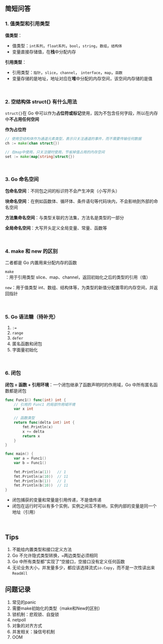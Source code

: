 ## 简短问答

### 1. 值类型和引用类型

**值类型**：

- 值类型：`int系列`，`float系列`，`bool`，`string`，`数组`，`结构体`
- 变量直接存储值，在**栈**中分配内存

**引用类型**：

- 引用类型：`指针`，`slice`，`channel`， `interface`，`map`，`函数`
- 变量存储的是地址，地址对应在**堆**中分配的内存空间，该空间内存储的是值

<br>

### 2. 空结构体 struct{} 有什么用法

`struct{}`在 Go 中可以作为**占位符或标记**使用，因为不包含任何字段，所以在内存中**不占用任何空间**

**作为占位符**

```go
// 使用空结构体作为通道元素类型，表示只关注通道的事件，而不需要传输任何数据
ch := make(chan struct{})

// 在map中使用，只关注键时使用，节省掉值占用的内存空间
set := make(map[string]struct{})
```

<br>

### 3. Go 命名空间

**包命名空间**：不同包之间的标识符不会产生冲突（小写开头）

**块命名空间**：在例如函数体、循环体、条件语句等代码块内，不会影响到外部的命名空间

**方法集命名空间**：与类型关联的方法集，方法名是类型的一部分

**全局命名空间**：大写开头定义全局变量、常量、函数等

<br>

### 4. make 和 new 的区别

二者都是 Go 内置用来分配内存的函数

`make`：用于引用类型 slice、map、channel，返回初始化之后的类型的引用（值）

`new`：用于值类型 int、数组、结构体等，为类型的新值分配置零的内存空间，并返回指针

<br>

### 5. Go 语法糖（待补充）

1. `:=`
2. `range`
3. `defer`
4. 匿名函数和闭包
5. 字面量初始化

<br>

### 6. 闭包

**闭包 = 函数 + 引用环境**：一个闭包继承了函数声明时的作用域，Go 中所有匿名函数都是闭包

```go
func Func1() func(int) int {
    // 引用的 Func1 的局部作用域环境
    var x int
    
    // 函数类型
    return func(delta int) int {
        fmt.Println(x)
        x += delta
        return x
    }
}

func main() {
    var a = Func1()
    var b = Func1()
    
    fmt.Println(a(1))	// 1
    fmt.Println(a(10))	// 11
    fmt.Println(b(1))	// 1
    fmt.Println(b(10))	// 11
}
```

- 闭包捕获的变量和常量是引用传递，不是值传递
- 闭包在运行时可以有多个实例，实例之间互不影响，实例内部的变量是同一个地址（引用）

<br>

## Tips

1. 不能给内置类型和接口定义方法
2. Go 不允许隐式类型转换，`=`两边类型必须相同
3. Go 中所有类型都”实现了“空接口，空接口没有定义任何函数
4. 无论业务大小，并发量多少，都应该选择流式`io.Copy`，而不是一次性读出来`ReadAll`



## 问题记录

1. 常见的panic
2. 需要make初始化的类型（make和New的区别）
3. 锁机制：悲观锁、自旋锁
4. netpoll
5. 对象的对齐方式
6. 并发相关：操信号机制
7. OOM
